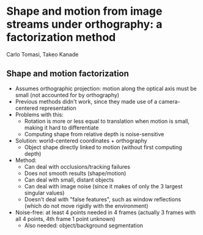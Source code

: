 # Shape and motion from image streams under orthography: a factorization method
Carlo Tomasi, Takeo Kanade

## Shape and motion factorization
- Assumes orthographic projection: motion along the optical axis must be small (not accounted for by orthography)
- Previous methods didn't work, since they made use of a camera-centered representation
- Problems with this:
	- Rotation is more or less equal to translation when motion is small, making it hard to differentiate
	- Computing shape from relative depth is noise-sensitive
- Solution: world-centered coordinates + orthography
	- Object shape directly linked to motion (without first computing depth)
- Method:
	- Can deal with occlusions/tracking failures
	- Does not smooth results (shape/motion)
	- Can deal with small, distant objects
	- Can deal with image noise (since it makes of only the 3 largest singular values)
	- Doesn't deal with "false features", such as window reflections (which do not move rigidly with the environment)
- Noise-free: at least 4 points needed in 4 frames (actually 3 frames with all 4 points, 4th frame 1 point unknown)
	- Also needed: object/background segmentation
